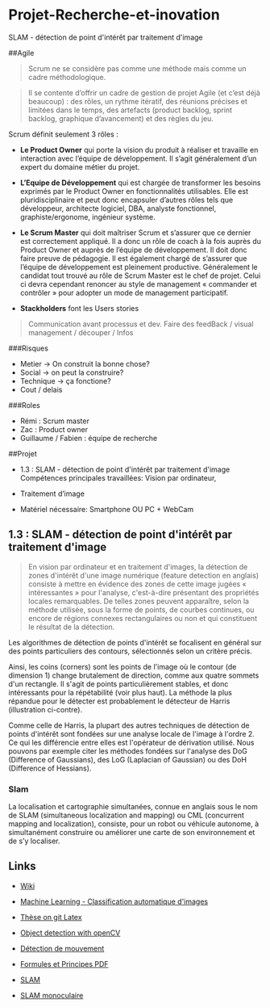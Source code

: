 # Projet-Recherche-et-inovation
SLAM - détection de point d'intérêt par traitement d'image


##Agile

>Scrum ne se considère pas comme une méthode mais comme un cadre méthodologique.
	
>Il se contente d’offrir un cadre de gestion de projet Agile (et c’est déjà beaucoup) : des rôles, un rythme itératif, des réunions précises et limitées dans le temps, des artefacts (product backlog, sprint backlog, graphique d’avancement) et des règles du jeu.


Scrum définit seulement 3 rôles :

- **Le Product Owner** qui porte la vision du produit à réaliser et travaille en interaction avec l’équipe de développement. Il s’agit généralement d’un expert du domaine métier du projet.

- **L’Equipe de Développement** qui est chargée de transformer les besoins exprimés par le Product Owner en fonctionnalités utilisables. Elle est pluridisciplinaire et peut donc encapsuler d’autres rôles tels que développeur, architecte logiciel, DBA, analyste fonctionnel, graphiste/ergonome, ingénieur système.

- **Le Scrum Master** qui doit maîtriser Scrum et s’assurer que ce dernier est correctement appliqué. Il a donc un rôle de coach à la fois auprès du Product Owner et auprès de l’équipe de développement. Il doit donc faire preuve de pédagogie. Il est également chargé de s’assurer que l’équipe de développement est pleinement productive. Généralement le candidat tout trouvé au rôle de Scrum Master est le chef de projet. Celui ci devra cependant renoncer au style de management « commander et contrôler » pour adopter un mode de management participatif.

- **Stackholders** font les Users stories

> Communication avant processus et dev. Faire des feedBack / visual management / découper / Infos


###Risques
- Metier -> On construit la bonne chose?
- Social -> on peut la construire?
- Technique -> ça fonctione?
- Cout / delais

###Roles

- Rémi : Scrum master
- Zac : Product owner
- Guillaume / Fabien : équipe de recherche

##Projet
- 1.3 : SLAM - détection de point d'intérêt par traitement d'image
Compétences principales travaillées: Vision par ordinateur, 

- Traitement d’image

- Matériel nécessaire: Smartphone OU PC + WebCam

## 1.3 : SLAM - détection de point d'intérêt par traitement d'image

>En vision par ordinateur et en traitement d'images, la détection de zones d'intérêt d'une image numérique (feature detection en anglais) consiste à mettre en évidence des zones de cette image jugées « intéressantes » pour l'analyse, c'est-à-dire présentant des propriétés locales remarquables. De telles zones peuvent apparaître, selon la méthode utilisée, sous la forme de points, de courbes continues, ou encore de régions connexes rectangulaires ou non et qui constituent le résultat de la détection.

Les algorithmes de détection de points d'intérêt se focalisent en général sur des points particuliers des contours, sélectionnés selon un critère précis.

Ainsi, les coins (corners) sont les points de l'image où le contour (de dimension 1) change brutalement de direction, comme aux quatre sommets d'un rectangle. Il s'agit de points particulièrement stables, et donc intéressants pour la répétabilité (voir plus haut). La méthode la plus répandue pour le détecter est probablement le détecteur de Harris (illustration ci-contre).

Comme celle de Harris, la plupart des autres techniques de détection de points d'intérêt sont fondées sur une analyse locale de l'image à l'ordre 2. Ce qui les différencie entre elles est l'opérateur de dérivation utilisé. Nous pouvons par exemple citer les méthodes fondées sur l'analyse des DoG (Difference of Gaussians), des LoG (Laplacian of Gaussian) ou des DoH (Difference of Hessians).

### Slam
La localisation et cartographie simultanées, connue en anglais sous le nom de SLAM (simultaneous localization and mapping) ou CML (concurrent mapping and localization), consiste, pour un robot ou véhicule autonome, à simultanément construire ou améliorer une carte de son environnement et de s’y localiser.

## Links

- [Wiki](https://fr.wikipedia.org/wiki/D%C3%A9tection_de_zones_d%27int%C3%A9r%C3%AAt#:~:text=En%20vision%20par%20ordinateur%20et,pr%C3%A9sentant%20des%20propri%C3%A9t%C3%A9s%20locales%20remarquables.)

- [Machine Learning - Classification automatique d'images](https://github.com/CEREMA/dtermed.ML_bati_non-bati)

- [Thèse on git Latex](https://github.com/blefaudeux/phd_thesis/tree/7f5ecfb382fb1d06e09aac2d3fbe48061a57039d/Chapter3)

- [Object detection with openCV](https://www.pyimagesearch.com/2017/09/11/object-detection-with-deep-learning-and-opencv/)

- [Détection de mouvement](https://www.labri.fr/projet/AIV/analyseinterpretation.php)

- [Formules et Principes PDF](http://devernay.free.fr/cours/vision/pdf/c4.pdf)

- [SLAM](https://fr.wikipedia.org/wiki/Cartographie_et_localisation_simultan%C3%A9es)

- [SLAM monoculaire](https://www.ensta-bretagne.fr/jaulin/rapport_pfe_amine_ouadrhiri.pdf)